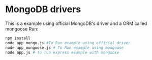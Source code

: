 # MongoDB drivers
This is a example using official MongoDB's driver and a ORM called mongoose
Run:
```sh
npm install
node app_mongo.js #To Run example using official driver
node app_mongoose.js # To Run example using mongoose
node app.js # To run express example with mongoose
```
